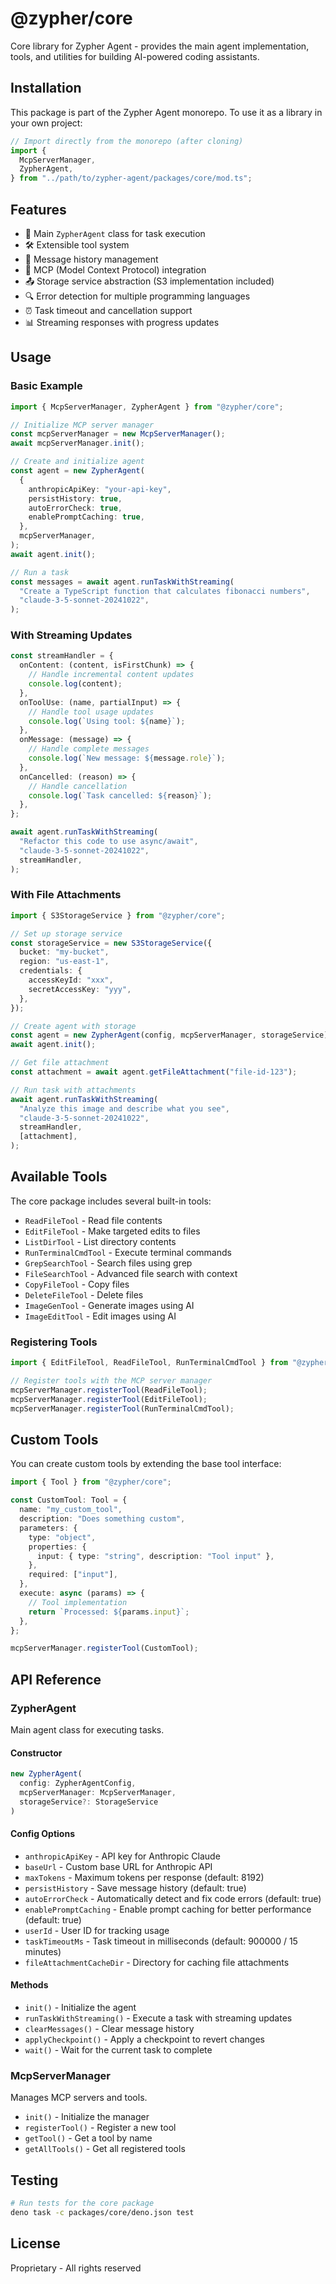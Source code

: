 # @zypher/core

Core library for Zypher Agent - provides the main agent implementation, tools,
and utilities for building AI-powered coding assistants.

## Installation

This package is part of the Zypher Agent monorepo. To use it as a library in
your own project:

```typescript
// Import directly from the monorepo (after cloning)
import {
  McpServerManager,
  ZypherAgent,
} from "../path/to/zypher-agent/packages/core/mod.ts";
```

## Features

- 🤖 Main `ZypherAgent` class for task execution
- 🛠️ Extensible tool system
- 📝 Message history management
- 🔌 MCP (Model Context Protocol) integration
- 📤 Storage service abstraction (S3 implementation included)
- 🔍 Error detection for multiple programming languages
- ⏰ Task timeout and cancellation support
- 📊 Streaming responses with progress updates

## Usage

### Basic Example

```typescript
import { McpServerManager, ZypherAgent } from "@zypher/core";

// Initialize MCP server manager
const mcpServerManager = new McpServerManager();
await mcpServerManager.init();

// Create and initialize agent
const agent = new ZypherAgent(
  {
    anthropicApiKey: "your-api-key",
    persistHistory: true,
    autoErrorCheck: true,
    enablePromptCaching: true,
  },
  mcpServerManager,
);
await agent.init();

// Run a task
const messages = await agent.runTaskWithStreaming(
  "Create a TypeScript function that calculates fibonacci numbers",
  "claude-3-5-sonnet-20241022",
);
```

### With Streaming Updates

```typescript
const streamHandler = {
  onContent: (content, isFirstChunk) => {
    // Handle incremental content updates
    console.log(content);
  },
  onToolUse: (name, partialInput) => {
    // Handle tool usage updates
    console.log(`Using tool: ${name}`);
  },
  onMessage: (message) => {
    // Handle complete messages
    console.log(`New message: ${message.role}`);
  },
  onCancelled: (reason) => {
    // Handle cancellation
    console.log(`Task cancelled: ${reason}`);
  },
};

await agent.runTaskWithStreaming(
  "Refactor this code to use async/await",
  "claude-3-5-sonnet-20241022",
  streamHandler,
);
```

### With File Attachments

```typescript
import { S3StorageService } from "@zypher/core";

// Set up storage service
const storageService = new S3StorageService({
  bucket: "my-bucket",
  region: "us-east-1",
  credentials: {
    accessKeyId: "xxx",
    secretAccessKey: "yyy",
  },
});

// Create agent with storage
const agent = new ZypherAgent(config, mcpServerManager, storageService);
await agent.init();

// Get file attachment
const attachment = await agent.getFileAttachment("file-id-123");

// Run task with attachments
await agent.runTaskWithStreaming(
  "Analyze this image and describe what you see",
  "claude-3-5-sonnet-20241022",
  streamHandler,
  [attachment],
);
```

## Available Tools

The core package includes several built-in tools:

- `ReadFileTool` - Read file contents
- `EditFileTool` - Make targeted edits to files
- `ListDirTool` - List directory contents
- `RunTerminalCmdTool` - Execute terminal commands
- `GrepSearchTool` - Search files using grep
- `FileSearchTool` - Advanced file search with context
- `CopyFileTool` - Copy files
- `DeleteFileTool` - Delete files
- `ImageGenTool` - Generate images using AI
- `ImageEditTool` - Edit images using AI

### Registering Tools

```typescript
import { EditFileTool, ReadFileTool, RunTerminalCmdTool } from "@zypher/core";

// Register tools with the MCP server manager
mcpServerManager.registerTool(ReadFileTool);
mcpServerManager.registerTool(EditFileTool);
mcpServerManager.registerTool(RunTerminalCmdTool);
```

## Custom Tools

You can create custom tools by extending the base tool interface:

```typescript
import { Tool } from "@zypher/core";

const CustomTool: Tool = {
  name: "my_custom_tool",
  description: "Does something custom",
  parameters: {
    type: "object",
    properties: {
      input: { type: "string", description: "Tool input" },
    },
    required: ["input"],
  },
  execute: async (params) => {
    // Tool implementation
    return `Processed: ${params.input}`;
  },
};

mcpServerManager.registerTool(CustomTool);
```

## API Reference

### ZypherAgent

Main agent class for executing tasks.

#### Constructor

```typescript
new ZypherAgent(
  config: ZypherAgentConfig,
  mcpServerManager: McpServerManager,
  storageService?: StorageService
)
```

#### Config Options

- `anthropicApiKey` - API key for Anthropic Claude
- `baseUrl` - Custom base URL for Anthropic API
- `maxTokens` - Maximum tokens per response (default: 8192)
- `persistHistory` - Save message history (default: true)
- `autoErrorCheck` - Automatically detect and fix code errors (default: true)
- `enablePromptCaching` - Enable prompt caching for better performance (default:
  true)
- `userId` - User ID for tracking usage
- `taskTimeoutMs` - Task timeout in milliseconds (default: 900000 / 15 minutes)
- `fileAttachmentCacheDir` - Directory for caching file attachments

#### Methods

- `init()` - Initialize the agent
- `runTaskWithStreaming()` - Execute a task with streaming updates
- `clearMessages()` - Clear message history
- `applyCheckpoint()` - Apply a checkpoint to revert changes
- `wait()` - Wait for the current task to complete

### McpServerManager

Manages MCP servers and tools.

- `init()` - Initialize the manager
- `registerTool()` - Register a new tool
- `getTool()` - Get a tool by name
- `getAllTools()` - Get all registered tools

## Testing

```bash
# Run tests for the core package
deno task -c packages/core/deno.json test
```

## License

Proprietary - All rights reserved
